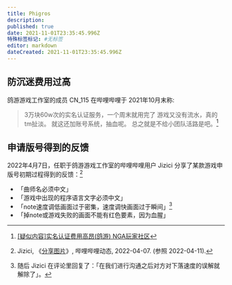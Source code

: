 ```yaml
---
title: Phigros
description: 
published: true
date: 2021-11-01T23:35:45.996Z
特殊标签标记: #无标签
editor: markdown
dateCreated: 2021-11-01T23:35:45.996Z
---
```


## 防沉迷费用过高

鸽游游戏工作室的成员 CN_115 在哔哩哔哩于 2021年10月末称:

> 3万块60w次的实名认证服务，一个周末就用完了
> 游戏又没有流水，真的tm扯淡。
> 就这还加账号系统，抽血呢。
> 总之就是不给小团队活路是吧。[^UnRrP]

[^UnRrP]: [[疑似内容]实名认证费用高昂(鸽游) NGA玩家社区](https://archive.md/UnRrP "https://bbs.nga.cn/read.php?tid=29133722")

## 申请版号得到的反馈

2022年4月7日，任职于鸽游游戏工作室的哔哩哔哩用户 Jizici 分享了某款游戏申版号初期过程得到的反馈：[^8ZQK7]

[^8ZQK7]: Jizici, 《[分享图片](http://archiveiya74codqgiixo33q62qlrqtkgmcitqx5u2oeqnmn5bpcbiyd.onion/8ZQK7 "https://t.bilibili.com/646462113660796932")》, 哔哩哔哩动态, 2022-04-07. (参照 2022-04-11).

+   「曲师名必须中文」
+   「游戏中出现的程序语言文字必须中文」
+   「note速度调低画面过于密集，速度调快画面过于瞬间」[^0200]
+   「掉note或游戏失败的画面不能有红色要素，因为血腥」

[^0200]: 随后 Jizici 在评论里回复了：「在我们进行沟通之后对方对下落速度的误解就解除了」。


